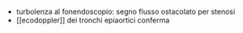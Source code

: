 - turbolenza al fonendoscopio: segno flusso ostacolato per stenosi
- [[ecodoppler]] dei tronchi epiaortici conferma